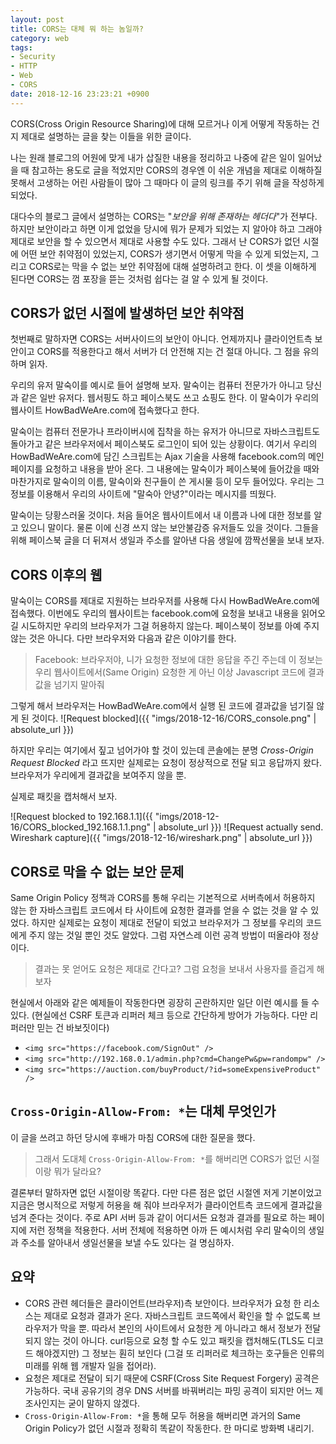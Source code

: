```yaml
---
layout: post
title: CORS는 대체 뭐 하는 놈일까?
category: web
tags:
- Security
- HTTP
- Web
- CORS
date: 2018-12-16 23:23:21 +0900
---
```


CORS(Cross Origin Resource Sharing)에 대해 모르거나 이게 어떻게 작동하는 건지 제대로 설명하는 글을 찾는 이들을 위한 글이다.

<!--more-->

나는 원래 블로그의 어원에 맞게 내가 삽질한 내용을 정리하고 나중에 같은 일이 일어났을 때 참고하는 용도로 글을 적었지만 CORS의 경우엔 이 쉬운 개념을 제대로 이해하질 못해서 고생하는 어린 사람들이 많아 그 때마다 이 글의 링크를 주기 위해 글을 작성하게 되었다.

대다수의 블로그 글에서 설명하는 CORS는 "_보안을 위해 존재하는 헤더다_"가 전부다. 하지만 보안이라고 하면 이게 없었을 당시에 뭐가 문제가 되었는 지 알아야 하고 그래야 제대로 보안을 할 수 있으면서 제대로 사용할 수도 있다. 그래서 난 CORS가 없던 시절에 어떤 보안 취약점이 있었는지, CORS가 생기면서 어떻게 막을 수 있게 되었는지, 그리고 CORS로는 막을 수 없는 보안 취약점에 대해 설명하려고 한다. 이 셋을 이해하게 된다면 CORS는 껌 포장을 뜯는 것처럼 쉽다는 걸 알 수 있게 될 것이다.


## CORS가 없던 시절에 발생하던 보안 취약점

첫번째로 말하자면 CORS는 서버사이드의 보안이 아니다. 언제까지나 클라이언트측 보안이고 CORS를 적용한다고 해서 서버가 더 안전해 지는 건 절대 아니다. 그 점을 유의하며 읽자.

우리의 유저 말숙이를 예시로 들어 설명해 보자. 말숙이는 컴퓨터 전문가가 아니고 당신과 같은 일반 유저다. 웹서핑도 하고 페이스북도 쓰고 쇼핑도 한다. 이 말숙이가 우리의 웹사이트 HowBadWeAre.com에 접속했다고 한다.

말숙이는 컴퓨터 전문가나 프라이버시에 집착을 하는 유저가 아니므로 자바스크립트도 돌아가고 같은 브라우저에서 페이스북도 로그인이 되어 있는 상황이다. 여기서 우리의 HowBadWeAre.com에 담긴 스크립트는 Ajax 기술을 사용해 facebook.com의 메인 페이지를 요청하고 내용을 받아 온다. 그 내용에는 말숙이가 페이스북에 들어갔을 때와 마찬가지로 말숙이의 이름, 말숙이와 친구들이 쓴 게시물 등이 모두 들어있다. 우리는 그 정보를 이용해서 우리의 사이트에 "말숙아 안녕?"이라는 메시지를 띄웠다.

말숙이는 당황스러울 것이다. 처음 들어온 웹사이트에서 내 이름과 나에 대한 정보를 알고 있으니 말이다. 물론 이에 신경 쓰지 않는 보안불감증 유저들도 있을 것이다. 그들을 위해 페이스북 글을 더 뒤져서 생일과 주소를 알아낸 다음 생일에 깜짝선물을 보내 보자.


## CORS 이후의 웹

말숙이는 CORS를 제대로 지원하는 브라우저를 사용해 다시 HowBadWeAre.com에 접속했다. 이번에도 우리의 웹사이트는 facebook.com에 요청을 보내고 내용을 읽어오길 시도하지만 우리의 브라우저가 그걸 허용하지 않는다. 페이스북이 정보를 아예 주지 않는 것은 아니다. 다만 브라우저와 다음과 같은 이야기를 한다.
> Facebook: 브라우저야, 니가 요청한 정보에 대한 응답을 주긴 주는데 이 정보는 우리 웹사이트에서(Same Origin) 요청한 게 아닌 이상 Javascript 코드에 결과값을 넘기지 말아줘

그렇게 해서 브라우저는 HowBadWeAre.com에서 실행 된 코드에 결과값을 넘기질 않게 된 것이다.
![Request blocked]({{ "imgs/2018-12-16/CORS_console.png" | absolute_url }})

하지만 우리는 여기에서 짚고 넘어가야 할 것이 있는데 콘솔에는 분명 _Cross-Origin Request Blocked_ 라고 뜨지만 실제로는 요청이 정상적으로 전달 되고 응답까지 왔다. 브라우저가 우리에게 결과값을 보여주지 않을 뿐.

실제로 패킷을 캡처해서 보자.

![Request blocked to 192.168.1.1]({{ "imgs/2018-12-16/CORS_blocked_192.168.1.1.png" | absolute_url }})
![Request actually send. Wireshark capture]({{ "imgs/2018-12-16/wireshark.png" | absolute_url }})


## CORS로 막을 수 없는 보안 문제

Same Origin Policy 정책과 CORS를 통해 우리는 기본적으로 서버측에서 허용하지 않는 한 자바스크립트 코드에서 타 사이트에 요청한 결과를 얻을 수 없는 것을 알 수 있었다. 하지만 실제로는 요청이 제대로 전달이 되었고 브라우저가 그 정보를 우리의 코드에게 주지 않는 것일 뿐인 것도 알았다. 그럼 자연스레 이런 공격 방법이 떠올라야 정상이다.

> 결과는 못 얻어도 요청은 제대로 간다고? 그럼 요청을 보내서 사용자를 즐겁게 해보자

현실에서 아래와 같은 예제들이 작동한다면 굉장히 곤란하지만 일단 이런 예시를 들 수 있다. (현실에선 CSRF 토큰과 리퍼러 체크 등으로 간단하게 방어가 가능하다. 다만 리퍼러만 믿는 건 바보짓이다)

* `<img src="https://facebook.com/SignOut" />`
* `<img src="http://192.168.0.1/admin.php?cmd=ChangePw&pw=randompw" />`
* `<img src="https://auction.com/buyProduct/?id=someExpensiveProduct" />`


## `Cross-Origin-Allow-From: *`는 대체 무엇인가

이 글을 쓰려고 하던 당시에 후배가 마침 CORS에 대한 질문을 했다.
> 그래서 도대체 `Cross-Origin-Allow-From: *`를 해버리면 CORS가 없던 시절이랑 뭐가 달라요?

결론부터 말하자면 없던 시절이랑 똑같다. 다만 다른 점은 없던 시절엔 저게 기본이었고 지금은 명시적으로 저렇게 허용을 해 줘야 브라우저가 클라이언트측 코드에게 결과값을 넘겨 준다는 것이다. 주로 API 서버 등과 같이 어디서든 요청과 결과를 필요로 하는 페이지에 저런 정책을 적용한다. 서버 전체에 적용하면 아까 든 예시처럼 우리 말숙이의 생일과 주소를 알아내서 생일선물을 보낼 수도 있다는 걸 명심하자.


## 요약

* CORS 관련 헤더들은 클라이언트(브라우저)측 보안이다. 브라우저가 요청 한 리소스는 제대로 요청과 결과가 온다. 자바스크립트 코드쪽에서 확인을 할 수 없도록 브라우저가 막을 뿐.
    따라서 본인의 사이트에서 요청한 게 아니라고 해서 정보가 전달 되지 않는 것이 아니다. curl등으로 요청 할 수도 있고 패킷을 캡처해도(TLS도 디코드 해야겠지만) 그 정보는 훤히 보인다 (그걸 또 리퍼러로 체크하는 호구들은 인류의 미래를 위해 웹 개발자 일을 접어라).
* 요청은 제대로 전달이 되기 때문에 CSRF(Cross Site Request Forgery) 공격은 가능하다. 국내 공유기의 경우 DNS 서버를 바꿔버리는 파밍 공격이 되지만 어느 제조사인지는 굳이 말하지 않겠다.
* `Cross-Origin-Allow-From: *`을 통해 모두 허용을 해버리면 과거의 Same Origin Policy가 없던 시절과 정확히 똑같이 작동한다. 한 마디로 방화벽 내리기.

